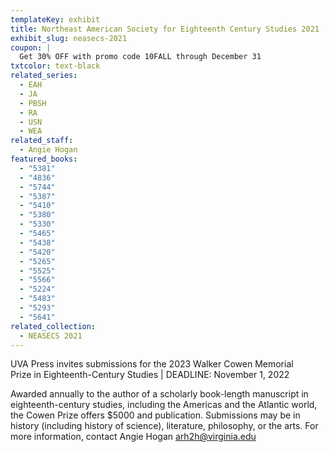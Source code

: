 ```yaml
---
templateKey: exhibit
title: Northeast American Society for Eighteenth Century Studies 2021
exhibit_slug: neasecs-2021
coupon: |
  Get 30% OFF with promo code 10FALL through December 31
txtcolor: text-black
related_series:
  - EAH
  - JA
  - PBSH
  - RA
  - USN
  - WEA
related_staff:
  - Angie Hogan
featured_books:
  - "5381"
  - "4836"
  - "5744"
  - "5387"
  - "5410"
  - "5380"
  - "5330"
  - "5465"
  - "5438"
  - "5420"
  - "5265"
  - "5525"
  - "5566"
  - "5224"
  - "5483"
  - "5293"
  - "5641"
related_collection:
  - NEASECS 2021
---
```

UVA Press invites submissions for the 2023 Walker Cowen Memorial Prize in Eighteenth-Century Studies | DEADLINE: November 1, 2022

Awarded annually to the author of a scholarly book-length manuscript in eighteenth-century studies, including the Americas and the Atlantic world, the Cowen Prize offers $5000 and publication. Submissions may be in history (including history of science), literature, philosophy, or the arts. For more information, contact Angie Hogan [arh2h@virginia.edu](mailto:arh2h@virginia.edu)